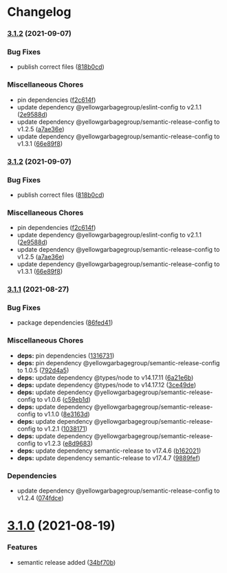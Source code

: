 # Changelog

### [3.1.2](https://gitlab.com/YellowGarbageGroup/snow-white/snow-white-shared/compare/v3.1.1...v3.1.2) (2021-09-07)


### Bug Fixes

* publish correct files ([818b0cd](https://gitlab.com/YellowGarbageGroup/snow-white/snow-white-shared/commit/818b0cd87aa18ba22cad9f3b7d3e9a4aead78eb9))


### Miscellaneous Chores

* pin dependencies ([f2c614f](https://gitlab.com/YellowGarbageGroup/snow-white/snow-white-shared/commit/f2c614ffa7ffda901d031081b761a76b02eea26a))
* update dependency @yellowgarbagegroup/eslint-config to v2.1.1 ([2e9588d](https://gitlab.com/YellowGarbageGroup/snow-white/snow-white-shared/commit/2e9588d4f3f6bd17157d68c7e1820d28d1c7fb85))
* update dependency @yellowgarbagegroup/semantic-release-config to v1.2.5 ([a7ae36e](https://gitlab.com/YellowGarbageGroup/snow-white/snow-white-shared/commit/a7ae36e229b14715d3c863153344d54397af8dd5))
* update dependency @yellowgarbagegroup/semantic-release-config to v1.3.1 ([66e89f8](https://gitlab.com/YellowGarbageGroup/snow-white/snow-white-shared/commit/66e89f8a27b0b9424f2dfc19ad97f9550149fb89))

### [3.1.2](https://gitlab.com/YellowGarbageGroup/snow-white/snow-white-shared/compare/v3.1.1...v3.1.2) (2021-09-07)


### Bug Fixes

* publish correct files ([818b0cd](https://gitlab.com/YellowGarbageGroup/snow-white/snow-white-shared/commit/818b0cd87aa18ba22cad9f3b7d3e9a4aead78eb9))


### Miscellaneous Chores

* pin dependencies ([f2c614f](https://gitlab.com/YellowGarbageGroup/snow-white/snow-white-shared/commit/f2c614ffa7ffda901d031081b761a76b02eea26a))
* update dependency @yellowgarbagegroup/eslint-config to v2.1.1 ([2e9588d](https://gitlab.com/YellowGarbageGroup/snow-white/snow-white-shared/commit/2e9588d4f3f6bd17157d68c7e1820d28d1c7fb85))
* update dependency @yellowgarbagegroup/semantic-release-config to v1.2.5 ([a7ae36e](https://gitlab.com/YellowGarbageGroup/snow-white/snow-white-shared/commit/a7ae36e229b14715d3c863153344d54397af8dd5))
* update dependency @yellowgarbagegroup/semantic-release-config to v1.3.1 ([66e89f8](https://gitlab.com/YellowGarbageGroup/snow-white/snow-white-shared/commit/66e89f8a27b0b9424f2dfc19ad97f9550149fb89))

### [3.1.1](https://gitlab.com/YellowGarbageGroup/snow-white/snow-white-shared/compare/v3.1.0...v3.1.1) (2021-08-27)


### Bug Fixes

* package dependencies ([86fed41](https://gitlab.com/YellowGarbageGroup/snow-white/snow-white-shared/commit/86fed41617512e050656caf049639c93c4b357d6))


### Miscellaneous Chores

* **deps:** pin dependencies ([1316731](https://gitlab.com/YellowGarbageGroup/snow-white/snow-white-shared/commit/1316731c1e38789a90789f993501e85e55b28904))
* **deps:** pin dependency @yellowgarbagegroup/semantic-release-config to 1.0.5 ([792d4a5](https://gitlab.com/YellowGarbageGroup/snow-white/snow-white-shared/commit/792d4a5e824bc881de68641ced16e62bce15e428))
* **deps:** update dependency @types/node to v14.17.11 ([6a21e6b](https://gitlab.com/YellowGarbageGroup/snow-white/snow-white-shared/commit/6a21e6b32105df260ed17488f941c50e172c808a))
* **deps:** update dependency @types/node to v14.17.12 ([3ce49de](https://gitlab.com/YellowGarbageGroup/snow-white/snow-white-shared/commit/3ce49de95475be3c424ef37457879a3b1c5da44b))
* **deps:** update dependency @yellowgarbagegroup/semantic-release-config to v1.0.6 ([c59eb1d](https://gitlab.com/YellowGarbageGroup/snow-white/snow-white-shared/commit/c59eb1d48d64e4d0ca3ffe2f51294a6afadb2bd2))
* **deps:** update dependency @yellowgarbagegroup/semantic-release-config to v1.1.0 ([8e3163d](https://gitlab.com/YellowGarbageGroup/snow-white/snow-white-shared/commit/8e3163d3b0aa0614eb30435563b30d623c270def))
* **deps:** update dependency @yellowgarbagegroup/semantic-release-config to v1.2.1 ([1038171](https://gitlab.com/YellowGarbageGroup/snow-white/snow-white-shared/commit/10381714b2a05c0e229e4a41f42dc62135d78e20))
* **deps:** update dependency @yellowgarbagegroup/semantic-release-config to v1.2.3 ([e8d9683](https://gitlab.com/YellowGarbageGroup/snow-white/snow-white-shared/commit/e8d96838a779a7a9daaefa42b16eb04deb3032b2))
* **deps:** update dependency semantic-release to v17.4.6 ([b162021](https://gitlab.com/YellowGarbageGroup/snow-white/snow-white-shared/commit/b162021dcab9e8425e495abf2f825fa287be03b2))
* **deps:** update dependency semantic-release to v17.4.7 ([9889fef](https://gitlab.com/YellowGarbageGroup/snow-white/snow-white-shared/commit/9889fefa4857ca82fd0136e129264dff0b64db15))


### Dependencies

* update dependency @yellowgarbagegroup/semantic-release-config to v1.2.4 ([074fdce](https://gitlab.com/YellowGarbageGroup/snow-white/snow-white-shared/commit/074fdce0129583d10de5e9e81fdaf42627842a3f))

# [3.1.0](https://gitlab.com/YellowGarbageGroup/snow-white/snow-white-shared/compare/v3.0.1...v3.1.0) (2021-08-19)


### Features

* semantic release added ([34bf70b](https://gitlab.com/YellowGarbageGroup/snow-white/snow-white-shared/commit/34bf70b88f7fbf443fca3d6bb87fbbad49903adb))

